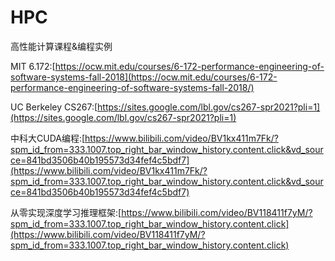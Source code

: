 # HPC
高性能计算课程&amp;编程实例


MIT 6.172:[https://ocw.mit.edu/courses/6-172-performance-engineering-of-software-systems-fall-2018](https://ocw.mit.edu/courses/6-172-performance-engineering-of-software-systems-fall-2018/)

UC Berkeley CS267:[https://sites.google.com/lbl.gov/cs267-spr2021?pli=1](https://sites.google.com/lbl.gov/cs267-spr2021?pli=1)

中科大CUDA编程:[https://www.bilibili.com/video/BV1kx411m7Fk/?spm_id_from=333.1007.top_right_bar_window_history.content.click&vd_source=841bd3506b40b195573d34fef4c5bdf7](https://www.bilibili.com/video/BV1kx411m7Fk/?spm_id_from=333.1007.top_right_bar_window_history.content.click&vd_source=841bd3506b40b195573d34fef4c5bdf7)

从零实现深度学习推理框架:[https://www.bilibili.com/video/BV118411f7yM/?spm_id_from=333.1007.top_right_bar_window_history.content.click](https://www.bilibili.com/video/BV118411f7yM/?spm_id_from=333.1007.top_right_bar_window_history.content.click)